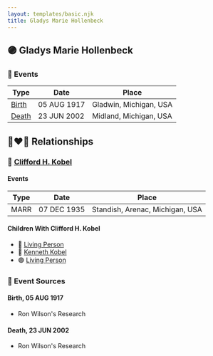 ```yaml
---
layout: templates/basic.njk
title: Gladys Marie Hollenbeck
---
```

## 🟣 Gladys Marie Hollenbeck

### 📆 Events

Type | Date | Place
------ | ------ | ------
[Birth](#event-0) | 05 AUG 1917 | Gladwin, Michigan, USA
[Death](#event-1) | 23 JUN 2002 | Midland, Michigan, USA

## 👩‍❤️‍👨 Relationships

### 🔵 [Clifford H. Kobel](/people/2/28732388)

#### Events

Type | Date | Place
------ | ------ | ------
MARR | 07 DEC 1935 | Standish, Arenac, Michigan, USA
#### Children With Clifford H. Kobel
* 🔵 [Living Person](/people/7/79176855)
* 🔵 [Kenneth Kobel](/people/4/44916336)
* 🟣 [Living Person](/people/4/4464405)
### 📰 Event Sources

#### <a id="event-0"></a> Birth, 05 AUG 1917
* Ron Wilson's Research

#### <a id="event-1"></a> Death, 23 JUN 2002
* Ron Wilson's Research